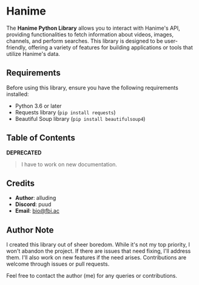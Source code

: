 # Hanime

The **Hanime Python Library** allows you to interact with Hanime's API, providing functionalities to fetch information about videos, images, channels, and perform searches. This library is designed to be user-friendly, offering a variety of features for building applications or tools that utilize Hanime's data.

## Requirements

Before using this library, ensure you have the following requirements installed:

- Python 3.6 or later
- Requests library (`pip install requests`)
- Beautiful Soup library (`pip install beautifulsoup4`)

## Table of Contents

**DEPRECATED**

> I have to work on new documentation.

## Credits

- **Author**: alluding
- **Discord**: puud
- **Email**: bio@fbi.ac

## Author Note

I created this library out of sheer boredom. While it's not my top priority, I won't abandon the project. If there are issues that need fixing, I'll address them. I'll also work on new features if the need arises. Contributions are welcome through issues or pull requests.

Feel free to contact the author (me) for any queries or contributions.
